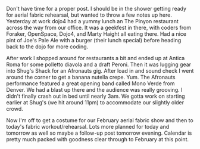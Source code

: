 Don't have time for a proper post.  I should be in the shower getting ready for aerial fabric rehearsal, but wanted to throw a few notes up here.  Yesterday at work dojo4 had a yummy lunch an The Pinyon restaurant across the way from our office.  It was a geekfest in there, with coders from Foraker, OpenSpace, Dojo4, and Marty Haight all eating there.  Had a nice pint of Joe's Pale Ale with a burger (their lunch special) before heading back to the dojo for more coding.

After work I shopped around for restaurants a bit and ended up at Antica Roma for some polletto diavola and a draft Peroni.  Then it was lugging gear into Shug's Shack for an Afronauts gig.  After load in and sound check I went around the corner to get a banana nutella crepe.  Yum. The Afronauts performance featured a great opening band called Mono Verde from Denver.  We had a blast up there and the audience was really grooving.  I didn't finally crash out in bed until nearly 3am.  We gotta work on starting earlier at Shug's (we hit around 11pm) to accommodate our slightly older crowd.

Now I'm off to get a costume for our February aerial fabric show and then to today's fabric workout/rehearsal.  Lots more planned for today and tomorrow as well so maybe a follow-up post tomorrow evening.  Calendar is pretty much packed with goodness clear through to February at this point.